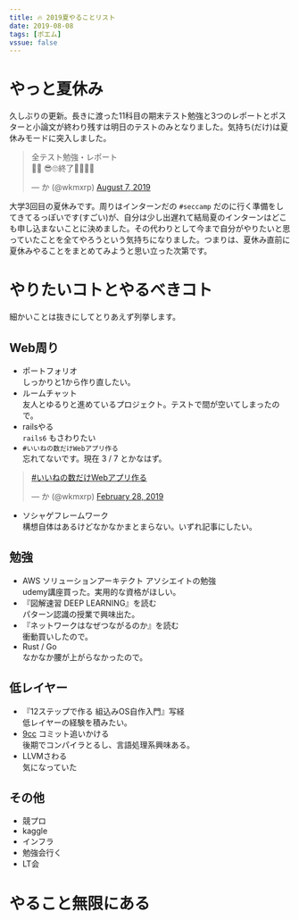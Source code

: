 ```yaml
---
title: 🔥 2019夏やることリスト
date: 2019-08-08
tags: [ポエム]
vssue: false
---
```


# やっと夏休み
久しぶりの更新。長きに渡った11科目の期末テスト勉強と3つのレポートとポスターと小論文が終わり残すは明日のテストのみとなりました。気持ち(だけ)は夏休みモードに突入しました。

<blockquote class="twitter-tweet"><p lang="ja" dir="ltr">全テスト勉強・レポート<br>🎉🍺 😎🙄終了💪👏🤔😇</p>&mdash; か (@wkmxrp) <a href="https://twitter.com/wkmxrp/status/1159081001231892480?ref_src=twsrc%5Etfw">August 7, 2019</a></blockquote> <script async src="https://platform.twitter.com/widgets.js" charset="utf-8"></script> 

大学3回目の夏休みです。周りはインターンだの `#seccamp` だのに行く準備をしてきてるっぽいです(すごい)が、自分は少し出遅れて結局夏のインターンはどこも申し込まないことに決めました。その代わりとして今まで自分がやりたいと思っていたことを全てやろうという気持ちになりました。つまりは、夏休み直前に夏休みやることをまとめてみようと思い立った次第です。

# やりたいコトとやるべきコト
細かいことは抜きにしてとりあえず列挙します。

## Web周り
- ポートフォリオ  
  しっかりと1から作り直したい。
- ルームチャット  
  友人とゆるりと進めているプロジェクト。テストで間が空いてしまったので。
- railsやる  
  `rails6` もさわりたい
- `#いいねの数だけWebアプリ作る`  
  忘れてないです。現在 3 / 7 とかなはず。
<blockquote class="twitter-tweet"><p lang="und" dir="ltr"><a href="https://twitter.com/hashtag/%E3%81%84%E3%81%84%E3%81%AD%E3%81%AE%E6%95%B0%E3%81%A0%E3%81%91Web%E3%82%A2%E3%83%97%E3%83%AA%E4%BD%9C%E3%82%8B?src=hash&amp;ref_src=twsrc%5Etfw">#いいねの数だけWebアプリ作る</a></p>&mdash; か (@wkmxrp) <a href="https://twitter.com/wkmxrp/status/1101156024247963649?ref_src=twsrc%5Etfw">February 28, 2019</a></blockquote> <script async src="https://platform.twitter.com/widgets.js" charset="utf-8"></script>

- ソシャゲフレームワーク  
  構想自体はあるけどなかなかまとまらない。いずれ記事にしたい。

## 勉強
- AWS ソリューションアーキテクト アソシエイトの勉強  
  udemy講座買った。実用的な資格がほしい。
- 『図解速習 DEEP LEARNING』を読む  
  パターン認識の授業で興味出た。
- 『ネットワークはなぜつながるのか』を読む  
  衝動買いしたので。
- Rust / Go  
  なかなか腰が上がらなかったので。

## 低レイヤー
- 『12ステップで作る 組込みOS自作入門』写経  
  低レイヤーの経験を積みたい。
- [9cc](https://github.com/rui314/9cc) コミット追いかける  
  後期でコンパイラとるし、言語処理系興味ある。
- LLVMさわる  
  気になっていた

## その他
- 競プロ
- kaggle
- インフラ
- 勉強会行く
- LT会

# やること無限にある
